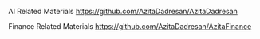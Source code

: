 AI Related Materials
https://github.com/AzitaDadresan/AzitaDadresan

Finance Related Materials
https://github.com/AzitaDadresan/AzitaFinance
